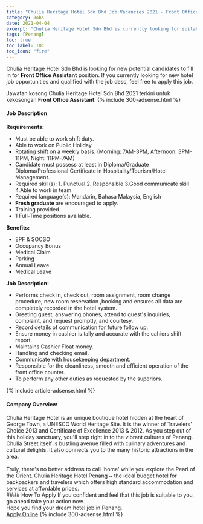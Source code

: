 ```yaml
---
title: "Chulia Heritage Hotel Sdn Bhd Job Vacancies 2021 - Front Office Assistant" 
category: Jobs 
date: 2021-04-04 
excerpt: "Chulia Heritage Hotel Sdn Bhd is currently looking for suitable person to fill in the Front Office Assistant which positioned at Penang" 
tags: [Penang] 
toc: true 
toc_label: TOC 
toc_icon: "fire" 
--- 
```


<p>Chulia Heritage Hotel Sdn Bhd is looking for new potential candidates to fill in for <b>Front Office Assistant</b> position. If you currently looking for new hotel job opportunities and qualified with the job desc, feel free to apply this job.
</p>Jawatan kosong Chulia Heritage Hotel Sdn Bhd 2021 terkini untuk kekosongan <b>Front Office Assistant</b>. 
{% include 300-adsense.html %} 
<div><div><h4>Job Description</h4></div><div><div><span><div><div><strong>Requirements:</strong></div><ul><li>Must be able to work shift duty.</li><li>Able to work on Public Holiday.</li><li>Rotating shift on a weekly basis. (Morning: 7AM-3PM, Afternoon: 3PM-11PM, Night: 11PM-7AM)</li><li>Candidate must possess at least in&#160;Diploma/Graduate Diploma/Professional Certificate in Hospitality/Tourism/Hotel Management.</li><li>Required skill(s): 1. Punctual 2. Responsible 3.Good communicate skill 4.Able to work in team</li><li>Required language(s): Mandarin, Bahasa Malaysia, English</li><li><strong>Fresh graduate</strong>&#160;are encouraged to apply.</li><li>Training provided.</li><li>1 Full-Time positions available.</li></ul><div><strong>Benefits:</strong></div><ul><li>EPF &amp; SOCSO</li><li>Occupancy Bonus&#160;</li><li>Medical Claim</li><li>Parking</li><li>Annual Leave</li><li>Medical Leave</li></ul><div><strong>Job Description:</strong></div><ul><li>Performs check in, check out, room assignment, room change procedure, new room reservation ,booking and ensures all data are completely recorded in the hotel system.</li><li>Greeting guest, answering phones, attend to guest's inquiries, complaint, and request promptly, and courtesy.</li><li>Record details of communication for future follow up.</li><li>Ensure money in cashier is tally and accurate with the cahiers shift report.</li><li>Maintains Cashier Float money.</li><li>Handling and checking email.</li><li>Communicate with housekeeping department.</li><li>Responsible for the cleanliness, smooth and efficient operation of the front office counter.</li><li>To perform any other duties as requested by the superiors.</li></ul></div></span></div></div></div> 
{% include article-adsense.html %} 
<div><div><h4>Company Overview</h4></div><div><div><span><div><div>
<div>
		Chulia Heritage Hotel is an unique boutique hotel hidden at the heart of George Town, a UNESCO World Heritage Site. It is the winner of Travelers' Choice 2013 and Certificate of Excellence 2013 &amp; 2012. As you step out of this holiday sanctuary, you'll step right in to the vibrant cultures of Penang. Chulia Street itself is bustling avenue filled with culinary adventures and cultural delights. It also connects you to the many historic attractions in the area.<br>
<br>
		Truly, there's no better address to call 'home' while you explore the Pearl of the Orient. Chulia Heritage Hotel Penang ~ the ideal budget hotel for backpackers and travelers which offers high standard accommodation and services at affordable prices.</div>
</div></div></span></div></div></div> 
#### How To Apply 
If you confident and feel that this job is suitable to you, go ahead take your action now. <br/> 
Hope you find your dream hotel job in Penang. <br/> 
<a href="https://www.jobstreet.com.my/en/job/front-office-assistant-4513132?jobId=jobstreet-my-job-4513132" class="btn btn--info" target="_blank" rel="nofollow noopenner">Apply Online</a> 
{% include 300-adsense.html %} 